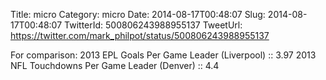 Title: micro
Category: micro
Date: 2014-08-17T00:48:07
Slug: 2014-08-17T00:48:07
TwitterId: 500806243988955137
TweetUrl: https://twitter.com/mark_philpot/status/500806243988955137

For comparison: 
2013 EPL Goals Per Game Leader (Liverpool) :: 3.97
2013 NFL Touchdowns Per Game Leader (Denver) :: 4.4